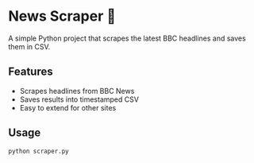 # News Scraper 📰
A simple Python project that scrapes the latest BBC headlines and saves them in CSV.

## Features
- Scrapes headlines from BBC News
- Saves results into timestamped CSV
- Easy to extend for other sites

## Usage
```bash
python scraper.py
